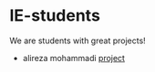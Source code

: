 # IE-students

We are students with great projects!

- alireza mohammadi [project](https://github.com/AliirezaMohammadii/AliirezaMohammadii.git)
